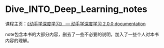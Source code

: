# Dive_INTO_Deep_Learning_notes

课程主页：[《动手学深度学习》 — 动手学深度学习 2.0.0 documentation](https://zh.d2l.ai/index.html)

note包含本书的大部分内容，删去了一些不必要的说明，加入了一些个人对本书内容的理解。